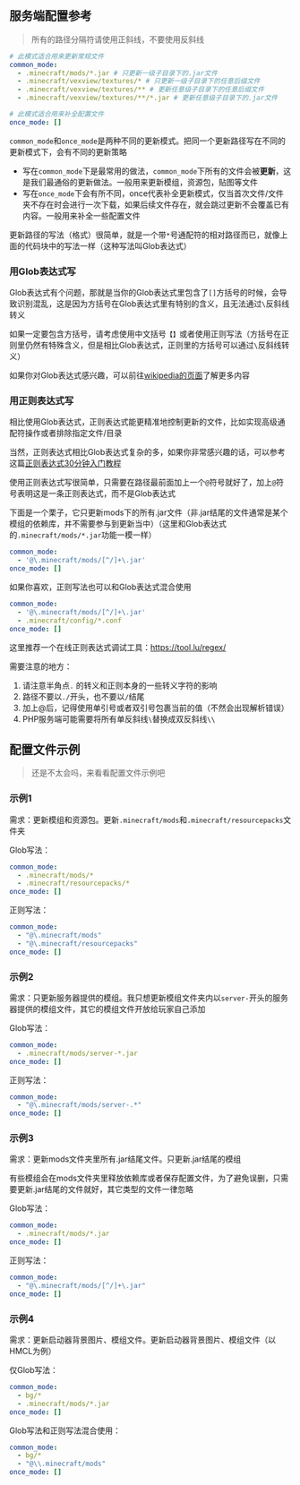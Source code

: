 ## 服务端配置参考

> 所有的路径分隔符请使用正斜线，不要使用反斜线

```yaml
# 此模式适合用来更新常规文件
common_mode: 
  - .minecraft/mods/*.jar # 只更新一级子目录下的.jar文件
  - .minecraft/vexview/textures/* # 只更新一级子目录下的任意后缀文件
  - .minecraft/vexview/textures/** # 更新任意级子目录下的任意后缀文件
  - .minecraft/vexview/textures/**/*.jar # 更新任意级子目录下的.jar文件

# 此模式适合用来补全配置文件
once_mode: []
```

`common_mode`和`once_mode`是两种不同的更新模式。把同一个更新路径写在不同的更新模式下，会有不同的更新策略

+ 写在`common_mode`下是最常用的做法，`common_mode`下所有的文件会被**更新**，这是我们最通俗的更新做法。一般用来更新模组，资源包，贴图等文件
+ 写在`once_mode`下会有所不同，once代表补全更新模式，仅当首次文件/文件夹不存在时会进行一次下载，如果后续文件存在，就会跳过更新不会覆盖已有内容。一般用来补全一些配置文件

更新路径的写法（格式）很简单，就是一个带`*`号通配符的相对路径而已，就像上面的代码块中的写法一样（这种写法叫Glob表达式）

<!-- tabs:start -->

### **用Glob表达式写**

Glob表达式有个问题，那就是当你的Glob表达式里包含了`[]`方括号的时候，会导致识别混乱，这是因为方括号在Glob表达式里有特别的含义，且无法通过`\`反斜线转义

如果一定要包含方括号，请考虑使用中文括号`【】`或者使用正则写法（方括号在正则里仍然有特殊含义，但是相比Glob表达式，正则里的方括号可以通过`\`反斜线转义）

如果你对Glob表达式感兴趣，可以前往[wikipedia的页面](https://en.wikipedia.org/wiki/Glob_(programming))了解更多内容

### **用正则表达式写**

相比使用Glob表达式，正则表达式能更精准地控制更新的文件，比如实现高级通配符操作或者排除指定文件/目录

当然，正则表达式相比Glob表达式复杂的多，如果你非常感兴趣的话，可以参考这篇[正则表达式30分钟入门教程](https://deerchao.cn/tutorials/regex/regex.htm)

使用正则表达式写很简单，只需要在路径最前面加上一个`@`符号就好了，加上`@`符号表明这是一条正则表达式，而不是Glob表达式

下面是一个栗子，它只更新mods下的所有.jar文件（非.jar结尾的文件通常是某个模组的依赖库，并不需要参与到更新当中）（这里和Glob表达式的`.minecraft/mods/*.jar`功能一模一样）

```yaml
common_mode: 
  - '@\.minecraft/mods/[^/]+\.jar'
once_mode: []
```

如果你喜欢，正则写法也可以和Glob表达式混合使用

```yaml
common_mode: 
  - '@\.minecraft/mods/[^/]+\.jar'
  - .minecraft/config/*.conf
once_mode: []
```

这里推荐一个在线正则表达式调试工具：https://tool.lu/regex/

需要注意的地方：

1. 请注意半角点`.` 的转义和正则本身的一些转义字符的影响
2. 路径不要以`./`开头，也不要以`/`结尾
3. 加上@后，记得使用单引号或者双引号包裹当前的值（不然会出现解析错误）
4. PHP服务端可能需要将所有单反斜线`\`替换成双反斜线`\\`

<!-- tabs:end -->

## 配置文件示例

> 还是不太会吗，来看看配置文件示例吧

<!-- tabs:start -->

### **示例1**

需求：更新模组和资源包。更新`.minecraft/mods`和`.minecraft/resourcepacks`文件夹

Glob写法：

```yaml
common_mode: 
  - .minecraft/mods/*
  - .minecraft/resourcepacks/*
once_mode: []
```

正则写法：

```yaml
common_mode: 
  - "@\.minecraft/mods"
  - "@\.minecraft/resourcepacks"
once_mode: []
```

### **示例2**

需求：只更新服务器提供的模组。我只想更新模组文件夹内以`server-`开头的服务器提供的模组文件，其它的模组文件开放给玩家自己添加

Glob写法：

```yaml
common_mode: 
  - .minecraft/mods/server-*.jar
once_mode: []
```

正则写法：

```yaml
common_mode: 
  - "@\.minecraft/mods/server-.*"
once_mode: []
```

### **示例3**

需求：更新mods文件夹里所有.jar结尾文件。只更新.jar结尾的模组

有些模组会在mods文件夹里释放依赖库或者保存配置文件，为了避免误删，只需要更新.jar结尾的文件就好，其它类型的文件一律忽略

Glob写法：

```yaml
common_mode: 
  - .minecraft/mods/*.jar
once_mode: []
```

正则写法：

```yaml
common_mode: 
  - "@\.minecraft/mods/[^/]+\.jar"
once_mode: []
```

### **示例4**

需求：更新启动器背景图片、模组文件。更新启动器背景图片、模组文件（以HMCL为例）

仅Glob写法：

```yaml
common_mode: 
  - bg/*
  - .minecraft/mods/*.jar
once_mode: []
```

Glob写法和正则写法混合使用：

```yaml
common_mode: 
  - bg/*
  - "@\\.minecraft/mods"
once_mode: []
```

<!-- tabs:end -->